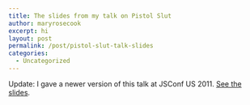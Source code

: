 ```yaml
---
title: The slides from my talk on Pistol Slut
author: maryrosecook
excerpt: hi
layout: post
permalink: /post/pistol-slut-talk-slides
categories:
  - Uncategorized
---
```

Update: I gave a newer version of this talk at JSConf US 2011. [See the slides][1].

 [1]: /post/the-slides-from-my-talk-at-jsconf-us-2011-fakery-artificial-intelligence-collision-detection-and-falling-in-love-in-pistol-slut-a-2d-platform-shooter-in-javascript